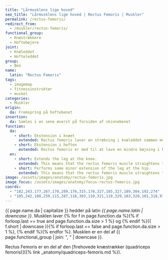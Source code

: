 ```yaml
---
title: "Lårmusklens lige hoved"
seo_title: "Lårmusklens lige hoved | Rectus Femoris | Muskler"
permalink: /rectus-femoris/
redirect_from:
  - /muskler/rectus-femoris/
functional_group:
  - Knæstrækkere
  - Hoftebøjere
joint:
  - Knæleddet
  - Hofteleddet
group:
  - Ben
name:
  latin: "Rectus Femoris"
tags:
  - imagemap
  - fitnessinstruktør
  - muskel
categories:
  - Muskler
origin:
  da: Fremspring på hoftebenet
insertion:
  da: Samles i en sene øverst på forsiden af skinnebenet
function:
  da:
    - short: Ekstension i knæet
      extended: Rectus femoris laver en strækning i knæleddet sammen med resten af quadriceps femoris musklen.
    - short: Ekstension i hoften
      extended: Rectus femoris er med til at lave en mindre bøjning i hoften.
  en:
    - short: Extends the leg at the knee.
      extended: This means that the rectus femoris muscle straightens the leg at the knee joint such that there is an increase in the angle between the lower leg and the upper leg.
    - short: Performs some minor extension of the leg at the hip.
      extended: This means that the rectus femoris muscle straightens the hip joint such that there is an increase in the angle between the upper leg and the torso.
image: /assets/images/anatomy/rectus-femoris.jpg
image_focus: /assets/images/anatomy/focus-rectus-femoris.jpg
coords:
  - "182,243,177,267,170,289,176,315,178,327,185,327,189,304,192,274"
  - "105,242,108,259,115,287,116,303,110,321,110,329,103,328,101,318,97,306,95,274"
---
```


{{ page.name.da | capitalize }} hedder på latin *{{ page.name.latin | downcase }}*. Musklen laver {% for f in page.function.da %}{% if forloop.last == true and page.function.da.size > 1 %} og {% endif %}{{ f.short | downcase  }}{% if forloop.last == false and page.function.da.size > 1 %}, {% endif %}{% endfor %}. Musklen er en del af {{ page.functional_group | join: ", " | downcase }}.

Rectus Femoris er en del af den [firehovede knæstrækker (quadriceps femoris)]({% link _anatomy/quadriceps-femoris.md %}).
